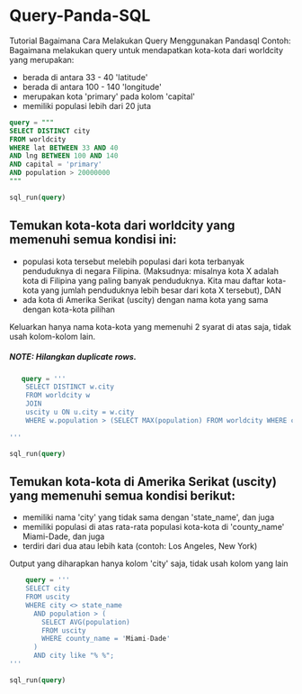 # Query-Panda-SQL
Tutorial Bagaimana Cara Melakukan Query Menggunakan Pandasql
Contoh: <br>
Bagaimana melakukan query untuk mendapatkan kota-kota dari worldcity yang merupakan:
- berada di antara 33 - 40 'latitude'
- berada di antara 100 - 140 'longitude'
- merupakan kota 'primary' pada kolom 'capital'
- memiliki populasi lebih dari 20 juta


``` sql
query = """
SELECT DISTINCT city  
FROM worldcity  
WHERE lat BETWEEN 33 AND 40  
AND lng BETWEEN 100 AND 140  
AND capital = 'primary'  
AND population > 20000000  
"""

sql_run(query)
```
## Temukan kota-kota dari worldcity yang memenuhi semua kondisi ini:
- populasi kota tersebut melebih populasi dari kota terbanyak penduduknya di negara Filipina. (Maksudnya: misalnya kota X adalah kota di Filipina yang paling banyak penduduknya. Kita mau daftar kota-kota yang jumlah penduduknya lebih besar dari kota X tersebut), DAN
- ada kota di Amerika Serikat (uscity) dengan nama kota yang sama dengan kota-kota pilihan

Keluarkan hanya nama kota-kota yang memenuhi 2 syarat di atas saja, tidak usah kolom-kolom lain.

##### NOTE: Hilangkan duplicate rows.
```sql
   query = '''
    SELECT DISTINCT w.city
    FROM worldcity w
    JOIN
    uscity u ON u.city = w.city
    WHERE w.population > (SELECT MAX(population) FROM worldcity WHERE country = 'Philippines')
    
'''

sql_run(query)
```

## Temukan kota-kota di Amerika Serikat (uscity) yang memenuhi semua kondisi berikut:
- memiliki nama 'city' yang tidak sama dengan 'state_name', dan juga
- memiliki populasi di atas rata-rata populasi kota-kota di 'county_name' Miami-Dade, dan juga
- terdiri dari dua atau lebih kata (contoh: Los Angeles, New York)

Output yang diharapkan hanya kolom 'city' saja, tidak usah kolom yang lain
```sql
    query = '''
    SELECT city
    FROM uscity
    WHERE city <> state_name
      AND population > (
        SELECT AVG(population)
        FROM uscity
        WHERE county_name = 'Miami-Dade'
      )
      AND city like "% %";
'''

sql_run(query)

```


